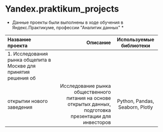 # Yandex.praktikum_projects
* Данные проекты были выполнены в ходе обучения в Яндекс.Практикуме, профессии "Аналитик данных" *

| Название проекта| Описание | Используемые библиотеки |
| :-------------------- | ---------------------: |:---------------------------:|
| 1. Исследования рынка общепита в Москве для принятия решения об
открытии нового заведения| Исследование рынка общественного питания на основе открытых данных, подготовка презентации для инвесторов | Python, Pandas, Seaborn, Plotly
